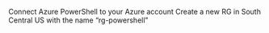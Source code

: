 Connect Azure PowerShell to your Azure account
Create a new RG in South Central US with the name “rg-powershell"
